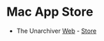 # Mac App Store

* The Unarchiver [Web](http://unarchiver.c3.cx/unarchiver) - [Store](http://itunes.apple.com/app/the-unarchiver/id425424353?mt=12&ls=1)